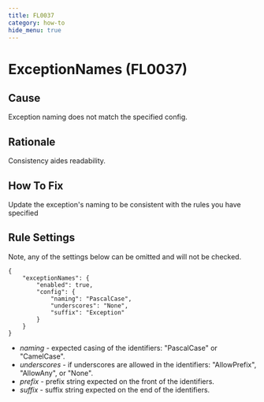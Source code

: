 ```yaml
---
title: FL0037
category: how-to
hide_menu: true
---
```


# ExceptionNames (FL0037)

## Cause

Exception naming does not match the specified config.

## Rationale

Consistency aides readability.

## How To Fix

Update the exception's naming to be consistent with the rules you have specified

## Rule Settings

Note, any of the settings below can be omitted and will not be checked.

    {
        "exceptionNames": {
            "enabled": true,
            "config": {
                "naming": "PascalCase",
                "underscores": "None",
                "suffix": "Exception"
            }
        }
    }

* *naming* - expected casing of the identifiers: "PascalCase" or "CamelCase".
* *underscores* - if underscores are allowed in the identifiers: "AllowPrefix", "AllowAny", or "None".
* *prefix* - prefix string expected on the front of the identifiers.
* *suffix* - suffix string expected on the end of the identifiers.
